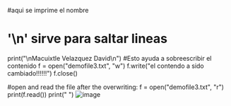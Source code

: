 #aqui se imprime el nombre
# '\n' sirve para saltar lineas
print("\nMacuixtle Velazquez David\n")
#Esto ayuda a sobreescribir el contenido
f = open("demofile3.txt", "w")
f.write("el contendo a sido cambiado!!!!!!")
f.close()

#open and read the file after the overwriting:
f = open("demofile3.txt", "r")
print(f.read())
print(" ")
![image](https://github.com/user-attachments/assets/8fd49c79-6a7e-4568-b61a-00ea5161ac71)
